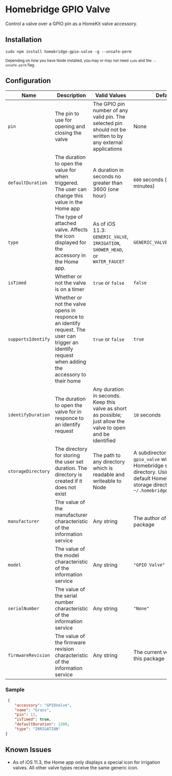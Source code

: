 # Homebridge GPIO Valve
Control a valve over a GPIO pin as a HomeKit valve accessory.

## Installation
```
sudo npm install homebridge-gpio-valve -g --unsafe-perm
```
<small>Depending on how you have Node installed, you may or may not need `sudo` and the `--unsafe-perm` flag.</small>

## Configuration
| Name | Description | Valid Values | Default |
|---|---|---|---|
| `pin` | The pin to use for opening and closing the valve | The GPIO pin number of any valid pin. The selected pin should not be written to by any external applications | None |
| `defaultDuration` | The duration to open the value for when triggered. The user can change this value in the Home app | A duration in seconds no greater than 3600 (one hour) | `600` seconds (ten minutes) |
| `type` | The type of attached valve. Affects the icon displayed for the accessory in the Home app. | As of iOS 11.3: `GENERIC_VALVE`, `IRRIGATION`, `SHOWER_HEAD`, or `WATER_FAUCET` | `GENERIC_VALVE` |
| `isTimed` | Whether or not the valve is on a timer | `true` or `false` | `false` |
| `supportsIdentify` | Whether or not the valve opens in responce to an identify request. The user can trigger an identify request when adding the accessory to their home | `true` or `false` | `true` |
| `identifyDuration` | The duration to open the valve for in responce to an identify request | Any duration in seconds. Keep this valve as short as possible; just allow the valve to open and be identified | `10` seconds |
| `storageDirectory` | The directory for storing the user set duration. The directory is created if it does not exist | The path to any directory which is readable and writeable to Node | A subdirectory called `gpio_valve` within the Homebridge storage directory. Using the default Homebridge storage directory: `~/.homebridge/gpio_valve` |
| `manufacturer` | The value of the manufacturer characteristic of the information service | Any string | The author of this package |
| `model` | The value of the model characteristic of the information service | Any string | `"GPIO Valve"` |
| `serialNumber` | The value of the serial number characteristic of the information service | Any string | `"None"` |
| `firmwareRevision` | The value of the firmware revision characteristic of the information service | Any string | The current version of this package |

### Sample
```json
 {
    "accessory": "GPIOValve",
    "name": "Grass",
    "pin": 11,
    "isTimed": true,
    "defaultDuration": 1200,
    "type": "IRRIGATION"
}
```
## Known Issues
- As of iOS 11.3, the Home app only displays a special icon for irrigation valves. All other valve types receive the same generic icon.
